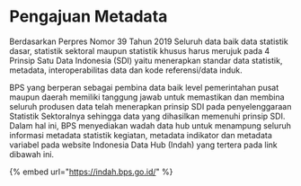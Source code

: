 # Pengajuan Metadata

Berdasarkan Perpres Nomor 39 Tahun 2019 Seluruh data baik data statistik dasar, statistik sektoral maupun statistik khusus harus merujuk pada 4 Prinsip Satu Data Indonesia (SDI) yaitu menerapkan standar data statistik, metadata, interoperabilitas data dan kode referensi/data induk.

BPS yang berperan sebagai pembina data baik level pemerintahan pusat maupun daerah memiliki tanggung jawab untuk memastikan dan membina seluruh produsen data telah menerapkan prinsip SDI pada penyelenggaraan Statistik Sektoralnya sehingga data yang dihasilkan memenuhi prinsip SDI. Dalam hal ini, BPS menyediakan wadah data hub untuk menampung seluruh informasi metadata statistik kegiatan, metadata indikator dan metadata variabel pada website Indonesia Data Hub (Indah) yang tertera pada link dibawah ini.



{% embed url="https://indah.bps.go.id/" %}

